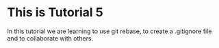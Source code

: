 # This is Tutorial 5

In this tutorial we are learning to use git rebase, to create a .gitignore file and to collaborate with others.